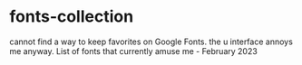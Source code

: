 # fonts-collection
cannot find a way to keep favorites on Google Fonts. the u interface annoys me anyway. List of fonts that currently amuse me - February 2023

